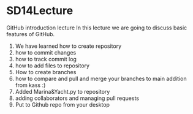 # SD14Lecture

GitHub introduction lecture
In this lecture we are going to discuss basic features of GitHub.

1. We have learned how to create repository
2. how to commit changes
3. how to track commit log
4. how to add files to repository
5. How to create branches
6. how to compare and pull and merge your branches to main addition from kass :)
7. Added Marina&Yacht.py to repository
8. adding collaborators and managing pull requests
9. Put to Github repo from your desktop
